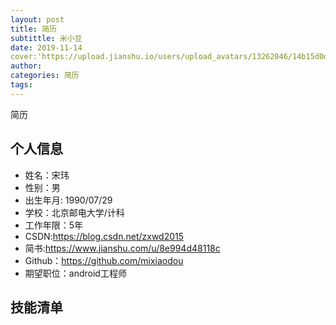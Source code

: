 ```yaml
---
layout: post
title: 简历
subtittle: 米小豆
date: 2019-11-14
cover:'https://upload.jianshu.io/users/upload_avatars/13262046/14b15d0d-6433-404d-8552-0755b849b8c8'
author: 
categories: 简历
tags:  
---
```

简历
## 个人信息
* 姓名：宋玮
* 性别：男
* 出生年月: 1990/07/29
* 学校：北京邮电大学/计科
* 工作年限：5年
* CSDN:https://blog.csdn.net/zxwd2015
* 简书:https://www.jianshu.com/u/8e994d48118c
* Github：https://github.com/mixiaodou
* 期望职位：android工程师
## 技能清单



